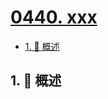 # [0440. xxx](https://github.com/Tdahuyou/TNotes.leetcode/tree/main/notes/0440.%20xxx)

<!-- region:toc -->

- [1. 📝 概述](#1--概述)

<!-- endregion:toc -->

## 1. 📝 概述
